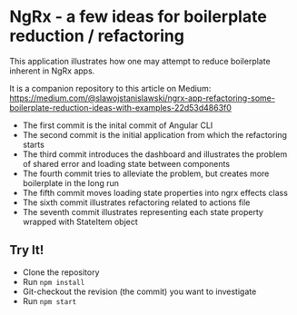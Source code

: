 # NgRx - a few ideas for boilerplate reduction / refactoring

This application illustrates how one may attempt to reduce boilerplate inherent in NgRx apps.

It is a companion repository to this article on Medium:
https://medium.com/@slawojstanislawski/ngrx-app-refactoring-some-boilerplate-reduction-ideas-with-examples-22d53d4863f0

* The first commit is the inital commit of Angular CLI
* The second commit is the initial application from which the refactoring starts
* The third commit introduces the dashboard and illustrates the problem of shared error and loading state between components
* The fourth commit tries to alleviate the problem, but creates more boilerplate in the long run
* The fifth commit moves loading state properties into ngrx effects class
* The sixth commit illustrates refactoring related to actions file
* The seventh commit illustrates representing each state property wrapped with StateItem object

## Try It!

* Clone the repository
* Run `npm install`
* Git-checkout the revision (the commit) you want to investigate
* Run `npm start`
